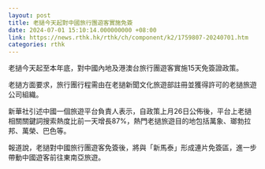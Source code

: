 ```yaml
---
layout: post
title: 老撾今天起對中國旅行團遊客實施免簽
date: 2024-07-01 15:10:14.000000000 +08:00
link: https://news.rthk.hk/rthk/ch/component/k2/1759807-20240701.htm
categories: rthk
---
```


老撾今天起至本年底，對中國內地及港澳台旅行團遊客實施15天免簽證政策。

老撾方面要求，旅行團行程需由在老撾新聞文化旅遊部註冊並獲得許可的老撾旅遊公司組織。

新華社引述中國一個旅遊平台負責人表示，自政策上月26日公佈後，平台上老撾相關關鍵詞搜索熱度比前一天增長87%，熱門老撾旅遊目的地包括萬象、瑯勃拉邦、萬榮、巴色等。

報道說，老撾對中國旅行團遊客免簽後，將與「新馬泰」形成連片免簽區，進一步帶動中國遊客前往東南亞旅遊。
